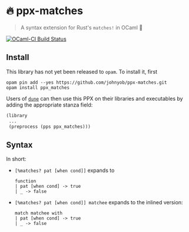 # 🔥 ppx-matches
> A syntax extension for Rust's `matches!` in OCaml 🐪

[![OCaml-CI Build Status](https://img.shields.io/endpoint?url=https://ci.ocamllabs.io/badge/johnyob/ppx-matches/main&logo=ocaml)](https://ci.ocamllabs.io/github/johnyob/ppx-matches)

## Install 

This library has not yet been released to `opam`. To install it, first 

```
opam pin add --yes https://github.com/johnyob/ppx-matches.git
opam install ppx_matches
```

Users of [`dune`](https://github.com/ocaml/dune/) can then use this PPX on their
libraries and executables by adding the appropriate stanza field:

```lisp
(library
 ...
 (preprocess (pps ppx_matches)))
```

## Syntax

In short:

- `[%matches? pat [when cond]]` expands to
  ```
  function
  | pat [when cond] -> true
  | _ -> false
  ```

- `[%matches? pat [when cond]] matchee` expands to the inlined version:
  ```
  match matchee with
  | pat [when cond] -> true
  | _ -> false
  ```

